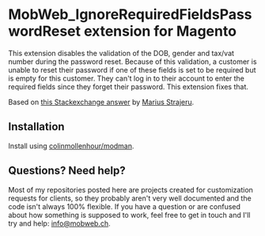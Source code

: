 # MobWeb_IgnoreRequiredFieldsPasswordReset extension for Magento

This extension disables the validation of the DOB, gender and tax/vat number during the password reset. Because of this validation, a customer is unable to reset their password if one of these fields is set to be required but is empty for this customer. They can't log in to their account to enter the required fields since they forget their password. This extension fixes that.

Based on [this Stackexchange answer](http://magento.stackexchange.com/a/29603/3830) by [Marius Strajeru](https://github.com/tzyganu/).

## Installation

Install using [colinmollenhour/modman](https://github.com/colinmollenhour/modman/).

## Questions? Need help?

Most of my repositories posted here are projects created for customization requests for clients, so they probably aren't very well documented and the code isn't always 100% flexible. If you have a question or are confused about how something is supposed to work, feel free to get in touch and I'll try and help: [info@mobweb.ch](mailto:info@mobweb.ch).